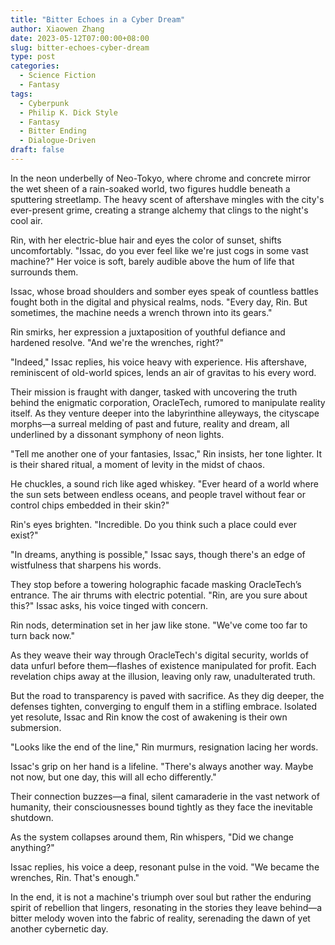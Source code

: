```yaml
---
title: "Bitter Echoes in a Cyber Dream"
author: Xiaowen Zhang
date: 2023-05-12T07:00:00+08:00
slug: bitter-echoes-cyber-dream
type: post
categories:
  - Science Fiction
  - Fantasy
tags:
  - Cyberpunk
  - Philip K. Dick Style
  - Fantasy
  - Bitter Ending
  - Dialogue-Driven
draft: false
---
```


In the neon underbelly of Neo-Tokyo, where chrome and concrete mirror the wet sheen of a rain-soaked world, two figures huddle beneath a sputtering streetlamp. The heavy scent of aftershave mingles with the city's ever-present grime, creating a strange alchemy that clings to the night's cool air.

Rin, with her electric-blue hair and eyes the color of sunset, shifts uncomfortably. "Issac, do you ever feel like we're just cogs in some vast machine?" Her voice is soft, barely audible above the hum of life that surrounds them.

Issac, whose broad shoulders and somber eyes speak of countless battles fought both in the digital and physical realms, nods. "Every day, Rin. But sometimes, the machine needs a wrench thrown into its gears."

Rin smirks, her expression a juxtaposition of youthful defiance and hardened resolve. "And we're the wrenches, right?"

"Indeed," Issac replies, his voice heavy with experience. His aftershave, reminiscent of old-world spices, lends an air of gravitas to his every word.

Their mission is fraught with danger, tasked with uncovering the truth behind the enigmatic corporation, OracleTech, rumored to manipulate reality itself. As they venture deeper into the labyrinthine alleyways, the cityscape morphs—a surreal melding of past and future, reality and dream, all underlined by a dissonant symphony of neon lights.

"Tell me another one of your fantasies, Issac," Rin insists, her tone lighter. It is their shared ritual, a moment of levity in the midst of chaos.

He chuckles, a sound rich like aged whiskey. "Ever heard of a world where the sun sets between endless oceans, and people travel without fear or control chips embedded in their skin?"

Rin's eyes brighten. "Incredible. Do you think such a place could ever exist?"

"In dreams, anything is possible," Issac says, though there's an edge of wistfulness that sharpens his words. 

They stop before a towering holographic facade masking OracleTech’s entrance. The air thrums with electric potential. "Rin, are you sure about this?" Issac asks, his voice tinged with concern.

Rin nods, determination set in her jaw like stone. "We've come too far to turn back now."

As they weave their way through OracleTech's digital security, worlds of data unfurl before them—flashes of existence manipulated for profit. Each revelation chips away at the illusion, leaving only raw, unadulterated truth. 

But the road to transparency is paved with sacrifice. As they dig deeper, the defenses tighten, converging to engulf them in a stifling embrace. Isolated yet resolute, Issac and Rin know the cost of awakening is their own submersion.

"Looks like the end of the line," Rin murmurs, resignation lacing her words.

Issac's grip on her hand is a lifeline. "There's always another way. Maybe not now, but one day, this will all echo differently."

Their connection buzzes—a final, silent camaraderie in the vast network of humanity, their consciousnesses bound tightly as they face the inevitable shutdown.

As the system collapses around them, Rin whispers, "Did we change anything?"

Issac replies, his voice a deep, resonant pulse in the void. "We became the wrenches, Rin. That's enough."

In the end, it is not a machine's triumph over soul but rather the enduring spirit of rebellion that lingers, resonating in the stories they leave behind—a bitter melody woven into the fabric of reality, serenading the dawn of yet another cybernetic day.